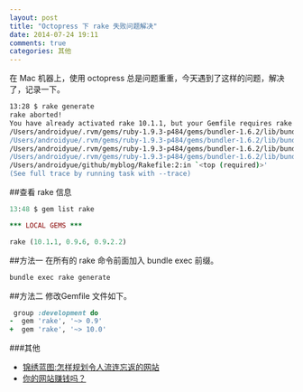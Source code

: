 ```yaml
---
layout: post
title: "Octopress 下 rake 失败问题解决"
date: 2014-07-24 19:11
comments: true
categories: 其他
---
```


在 Mac 机器上，使用 octopress 总是问题重重，今天遇到了这样的问题，解决了，记录一下。
```bash
13:28 $ rake generate
rake aborted!
You have already activated rake 10.1.1, but your Gemfile requires rake 0.9.2.2. Prepending `bundle exec` to your command may solve this.
/Users/androidyue/.rvm/gems/ruby-1.9.3-p484/gems/bundler-1.6.2/lib/bundler/runtime.rb:34:in `block in setup'
/Users/androidyue/.rvm/gems/ruby-1.9.3-p484/gems/bundler-1.6.2/lib/bundler/runtime.rb:19:in `setup'
/Users/androidyue/.rvm/gems/ruby-1.9.3-p484/gems/bundler-1.6.2/lib/bundler.rb:120:in `setup'
/Users/androidyue/.rvm/gems/ruby-1.9.3-p484/gems/bundler-1.6.2/lib/bundler/setup.rb:7:in `<top (required)>'
/Users/androidyue/github/myblog/Rakefile:2:in `<top (required)>'
(See full trace by running task with --trace)
```
<!--more-->

##查看 rake 信息
```ruby
13:48 $ gem list rake

*** LOCAL GEMS ***

rake (10.1.1, 0.9.6, 0.9.2.2)
```

##方法一
在所有的 rake 命令前面加入 bundle exec 前缀。
```bash
bundle exec rake generate
```
##方法二
修改Gemfile 文件如下。
```ruby
 group :development do
-  gem 'rake', '~> 0.9'
+  gem 'rake', '~> 10.0'
```

###其他
  * <a href="http://www.amazon.cn/gp/product/B002WJI7YI/ref=as_li_tf_tl?ie=UTF8&camp=536&creative=3200&creativeASIN=B002WJI7YI&linkCode=as2&tag=droidyue-23">锦绣蓝图:怎样规划令人流连忘返的网站</a><img src="http://ir-cn.amazon-adsystem.com/e/ir?t=droidyue-23&l=as2&o=28&a=B002WJI7YI" width="1" height="1" border="0" alt="" style="border:none !important; margin:0px !important;" />
  * <a href="http://www.amazon.cn/gp/product/B00ASOV2AU/ref=as_li_tf_tl?ie=UTF8&camp=536&creative=3200&creativeASIN=B00ASOV2AU&linkCode=as2&tag=droidyue-23">你的网站赚钱吗？</a><img src="http://ir-cn.amazon-adsystem.com/e/ir?t=droidyue-23&l=as2&o=28&a=B00ASOV2AU" width="1" height="1" border="0" alt="" style="border:none !important; margin:0px !important;" />







